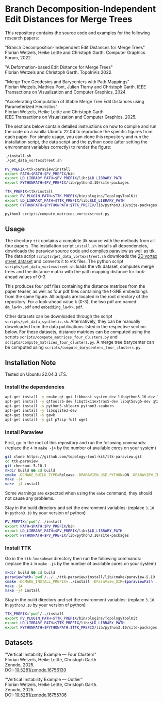 # Branch Decomposition-Independent Edit Distances for Merge Trees

This repository contains the source code and examples for the following research papers:

"Branch Decomposition-Independent Edit Distances for Merge Trees"  
Florian Wetzels, Heike Leitte and Christoph Garth.
Computer Graphics Forum, 2022.
<!---[Link to paper]()-->

"A Deformation-based Edit Distance for Merge Trees"  
Florian Wetzels and Christoph Garth.
TopoInVis 2022.
<!---[Link to paper]()-->

"Merge Tree Geodesics and Barycenters with Path Mappings"  
Florian Wetzels, Mathieu Pont, Julien Tierny and Christoph Garth.
IEEE Transactions on Visualization and Computer Graphics, 2024.
<!---[Link to paper]()-->

"Accelerating Computation of Stable Merge Tree Edit Distances using Parameterized Heuristics"  
Florian Wetzels, Heike Leitte and Christoph Garth  
IEEE Transactions on Visualization and Computer Graphics, 2025.  
<!---[Link to paper]()-->

The sections below contain detailed instructions on how to compile and run the code on a vanilla Ubuntu 22.04 to reproduce the specific figures from each paper.
For simple usage, you can clone this repository and run the installation script, the data script and the python code (after setting the environment variables correctly) to render the figure:

```bash
./install.sh
./get_data_vortexstreet.sh

PV_PREFIX=ttk-paraview/install
export PATH=$PATH:$PV_PREFIX/bin
export LD_LIBRARY_PATH=$PV_PREFIX/lib:$LD_LIBRARY_PATH
export PYTHONPATH=$PV_PREFIX/lib/python3.10/site-packages

TTK_PREFIX=ttk/install
export PV_PLUGIN_PATH=$TTK_PREFIX/bin/plugins/TopologyToolKit
export LD_LIBRARY_PATH=$TTK_PREFIX/lib:$LD_LIBRARY_PATH
export PYTHONPATH=$PYTHONPATH:$TTK_PREFIX/lib/python3.10/site-packages

python3 scripts/compute_matrices_vortexstreet.py
```

## Usage

The directory `ttk` contains a complete ttk source with the methods from all four papers.
The installation script `install.sh` installs all dependencies, downloads the paraview source code and compiles paraview as well as ttk.
The data script `scripts/get_data_vortexstreet.sh` downloads the [2D vortex street dataset](https://www.csc.kth.se/~weinkauf/notes/cylinder2d.html) and converts it to vtk files.
The python script `scripts/get_data_vortexstreet.sh` loads the vtk dataset, computes merge trees and the distance matrix with the path mapping distance for look-ahead values of 0-3.

This produces four pdf files containing the distance matrices from the paper teaser, as well as four pdf files containing the t-SNE embeddings from the same figure.
All outputs are located in the root directory of the repository.
For a look-ahead value k (0-3), the two pdf are named `dm_la<k>.pdf` and `embedding_la<k>.pdf`.

Other datasets can be downloaded through the script `scripts/get_data_synthetic.sh`.
Alternatively, they can be manually downloaded from the data publications listed in the respective section below.
For these datasets, distance matrices can be computed using the scripts `scripts/compute_matrices_four_clusters.py` and `scripts/compute_matrices_four_clusters.py`.
A merge tree barycenter can be computed using `scripts/compute_barycenters_four_clusters.py`.

## Installation Note

Tested on Ubuntu 22.04.3 LTS.

### Install the dependencies

```bash
apt-get install -y cmake-qt-gui libboost-system-dev libpython3.10-dev libxt-dev libxcursor-dev libopengl-dev
apt-get install -y qttools5-dev libqt5x11extras5-dev libqt5svg5-dev qtxmlpatterns5-dev-tools 
apt-get install -y python3-sklearn python3-seaborn
apt-get install -y libsqlite3-dev 
apt-get install -y gawk
apt-get install -y git p7zip-full wget
```

### Install Paraview

First, go in the root of this repository and run the following commands:
(replace the `4` in `make -j4` by the number of available cores on your system)

```bash
git clone https://github.com/topology-tool-kit/ttk-paraview.git
cd ttk-paraview
git checkout 5.10.1
mkdir build && cd build
cmake -DCMAKE_BUILD_TYPE=Release -DPARAVIEW_USE_PYTHON=ON -DPARAVIEW_INSTALL_DEVELOPMENT_FILES=ON -DCMAKE_INSTALL_PREFIX=../install ..
make -j4
make -j4 install
```

Some warnings are expected when using the `make` command, they should not cause any problems.

Stay in the build directory and set the environment variables:
(replace `3.10` in `python3.10` by your version of python)

```bash
PV_PREFIX=`pwd`/../install
export PATH=$PATH:$PV_PREFIX/bin
export LD_LIBRARY_PATH=$PV_PREFIX/lib:$LD_LIBRARY_PATH
export PYTHONPATH=$PV_PREFIX/lib/python3.10/site-packages
```

### Install TTK

Go in the `ttk-lookahead` directory then run the following commands:
(replace the `4` in `make -j4` by the number of available cores on your system)

```bash
mkdir build && cd build
paraviewPath=`pwd`/../../ttk-paraview/install/lib/cmake/paraview-5.10
cmake -DCMAKE_INSTALL_PREFIX=../install -DParaView_DIR=$paraviewPath ..
make -j4
make -j4 install
```

Stay in the build directory and set the environment variables:
(replace `3.10` in `python3.10` by your version of python)

```bash
TTK_PREFIX=`pwd`/../install
export PV_PLUGIN_PATH=$TTK_PREFIX/bin/plugins/TopologyToolKit
export LD_LIBRARY_PATH=$TTK_PREFIX/lib:$LD_LIBRARY_PATH
export PYTHONPATH=$PYTHONPATH:$TTK_PREFIX/lib/python3.10/site-packages
```

## Datasets
"Vertical Instability Example — Four Clusters"  
Florian Wetzels, Heike Leitte, Christoph Garth.  
Zenodo, 2025.  
DOI: [10.5281/zenodo.16756130](https://doi.org/10.5281/zenodo.16756130)

"Vertical Instability Example — Outlier"  
Florian Wetzels, Heike Leitte, Christoph Garth.  
Zenodo, 2025.  
DOI: [10.5281/zenodo.16755706](https://doi.org/10.5281/zenodo.16755706)
